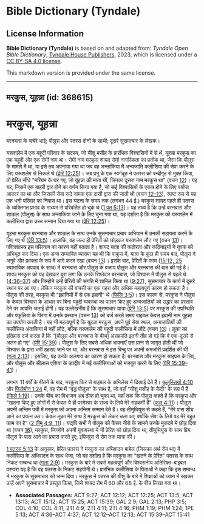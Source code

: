 # Bible Dictionary (Tyndale)

## License Information

**Bible Dictionary (Tyndale)** is based on and adapted from: _Tyndale Open Bible Dictionary_, [Tyndale House Publishers](https://tyndaleopenresources.com/), 2023, which is licensed under a [CC BY-SA 4.0 license](https://creativecommons.org/licenses/by-sa/4.0/legalcode.en).

This markdown version is provided under the same license.



--------------------------------

## मरकुस, यूहन्ना (id: 368615)

मरकुस, यूहन्ना
==============

बरनबास के चचेरे भाई; पौलुस और पतरस दोनों के साथी; दूसरे सुसमाचार के लेखक।

यरूशलेम में एक यहूदी परिवार के सदस्य, जो यीशु मसीह के प्रारंभिक विश्वासियों में से थे, यूहन्ना मरकुस का एक यहूदी और एक रोमी नाम था। रोमी नाम मरकुस शायद रोमी नागरिकता का प्रतीक था, जैसा कि पौलुस के मामले में था, या इसे तब अपनाया गया था जब वह अन्ताकिया में अन्यजाति कलीसिया की सेवा करने के लिए यरूशलेम से निकले थे ([प्रेरि 12:25](https://ref.ly/Acts12:25))। जब प्रभु के एक स्वर्गदूत ने पतरस को बन्दीगृह से मुक्त किया, तो प्रेरित सीधे "मरियम के घर गए, जो यूहन्ना की माता थीं, जिनका दूसरा नाम मरकुस था" (वचन [12](https://ref.ly/Acts12:12))। यह घर, जिसमें एक बाहरी द्वार होने का वर्णन किया गया है, जो कई विश्वासियों के एकत्र होने के लिए पर्याप्त आकार का था और जिसकी सेवा रूदे नामक एक दासी द्वारा की जाती थी (वचन [12–13](https://ref.ly/Acts12:12-Acts12:13)), स्पष्ट रूप से यह एक धनी परिवार का निवास था। इस घटना के समय तक (लगभग 44 ई.) मरकुस शायद पहले ही पतरस के व्यक्तिगत प्रभाव के माध्यम से परिवर्तित हो चुके थे ([1 पत 5:13](https://ref.ly/1Pet5:13))। यह तथ्य है कि उन्हें बरनबास और शाऊल (पौलुस) के साथ अन्ताकिया जाने के लिए चुना गया था, यह दर्शाता है कि मरकुस को यरूशलेम में कलीसिया द्वारा उच्च सम्मान दिया गया था ([प्रेरि 12:25](https://ref.ly/Acts12:25))।

यूहन्ना मरकुस बरनबास और शाऊल के साथ उनके सुसमाचार प्रचार अभियान में उनकी सहायता करने के लिए गए थें ([प्रेरि 13:5](https://ref.ly/Acts13:5))। हालांकि, वह जल्द ही प्रेरितों को छोड़कर यरूशलेम लौट गए (वचन [13](https://ref.ly/Acts13:13))। पवित्रशास्त्र इस परित्याग का कारण नहीं बताता है। शायद यात्रा की कठोरता और कठिनाइयों ने युवक को अभिभूत कर दिया। एक अन्य सम्भावित व्याख्या यह थी कि पाफुस में, यात्रा के कुछ ही समय बाद, पौलुस ने अगुवे और प्रवक्ता के रूप में आगे कदम रखा (वचन [13](https://ref.ly/Acts13:13))। इसके बाद, प्रेरितों के काम ([15:12, 25](https://ref.ly/Acts15:12,Acts15:25) स्वाभाविक अपवाद के साथ) में बरनबास और पौलुस के बजाय पौलुस और बरनबास की बात की गई है। शायद मरकुस को यह देखकर बुरा लगा कि उनके रिश्तेदार बरनबास, जो विश्वास में पौलुस से पहले थे ([4:36–37](https://ref.ly/Acts4:36-Acts4:37)) और जिन्होंने उन्हें प्रेरितों की संगति में शामिल किया था ([9:27](https://ref.ly/Acts9:27)), सुसमाचार के कार्य में दूसरे स्थान पर आ गए। लेकिन मरकुस की वापसी का एक गहरा और अधिक महत्वपूर्ण कारण हो सकता है। पौलुस की तरह, मरकुस भी "इब्रानियों में से एक इब्रानी" थे ([फिलि 3:5](https://ref.ly/Phil3:5))। इस कारण से, मरकुस ने पौलुस के केवल विश्वास के आधार पर बिना यहूदी व्यवस्था का पालन किए हुए अन्यजातियों को उद्धार का प्रस्ताव देने पर आपत्ति जताई होगी। यह उल्लेखनीय है कि सुसमाचार यात्रा ([प्रेरि 13:5](https://ref.ly/Acts13:5)) पर मरकुस की उपस्थिति और पंफूलिया के पिरगा में उनके प्रस्थान (वचन [13](https://ref.ly/Acts13:13)) को दर्ज करते समय बाइबल केवल इब्रानी नाम यूहन्ना का उपयोग करती है। यह भी महत्वपूर्ण है कि यूहन्ना मरकुस, अपने पूर्व सेवा स्थल, अन्यजातियों की कलीसिया अंताकिया में नहीं लौटे, बल्कि यरूशलेम की यहूदी कलीसिया में लौटे (वचन [13](https://ref.ly/Acts13:13))। लूका का इतिहास दर्ज करता है कि “\[पौलुस और बरनबास के बीच] असहमति इतनी तीव्र हो गई कि वे एक\-दूसरे से अलग हो गए” ([प्रेरि 15:39](https://ref.ly/Acts15:39))। पौलुस के लिए सबसे अधिक भावनाएँ उस प्रश्न से जागृत होती थीं जो विश्वास के द्वारा धर्मी ठहराए जाने पर था, और बरनबास ने इस बिन्दु पर अपनी कमजोरी प्रदर्शित की थी ([गला 2:13](https://ref.ly/Gal2:13))। इसलिए, यह उनके अलगाव का कारण हो सकता है: बरनबास और मरकुस साइप्रस के लिए, और पौलुस और सीलास एशिया के उपद्वीप में नई कलीसियाओं को मजबूत करने के लिए ([प्रेरि 15:39–41](https://ref.ly/Acts15:39-Acts15:41))।

लगभग 11 वर्षों के बीतने के बाद, मरकुस फिर से बाइबल के अभिलेख में दिखाई देते हैं। [कुलुस्सियों 4:10](https://ref.ly/Col4:10) और [फिलेमोन 1:24](https://ref.ly/Phlm1:24) में, वह रोम में “वृद्ध पौलुस” के साथ है, जो वहाँ “यीशु मसीह के कैदी” के रूप में हैं ([फिले 1:19](https://ref.ly/Phlm1:19))। उनके बीच का विभाजन अब ठीक हो चुका था, यहाँ तक कि पौलुस कहते हैं कि मरकुस और “खतना किए हुए लोगों में से केवल ये ही परमेश्वर के राज्य के लिये मेरे सहकर्मी हैं” ([कुलु 4:11](https://ref.ly/Col4:11))। पौलुस अपनी अन्तिम पत्री में मरकुस को अपना अन्तिम सम्मान देते हैं। वह तीमुथियुस से कहते हैं, “मेरे पास शीघ्र आने का प्रयत्न कर। केवल लूका मेरे साथ है मरकुस को लेकर चला आ; क्योंकि सेवा के लिये वह मेरे बहुत काम का है” ([2 तीमु 4:9, 11](https://ref.ly/2Tim4:9,2Tim4:11))। यद्यपि सभी ने पौलुस को कैसर नीरो के सामने उनके मुकदमे में छोड़ दिया था (वचन [16](https://ref.ly/2Tim4:16)), मरकुस, जिन्होंने अपनी युवावस्था में भी प्रेरित को छोड़ दिया था, तीमुथियुस के साथ प्रिय पौलुस के पास आने का प्रयास करते हुए, इफिसुस से रोम तक यात्रा की।

[1 पतरस 5:13](https://ref.ly/1Pet5:13) के अनुसार, प्रेरित पतरस ने मरकुस का अभिवादन बाबेल (जिसका अर्थ रोम था) में कलीसिया के अभिवादन के साथ भेजा, जो यह दर्शाता है कि मरकुस का "खतने के प्रेरित" पतरस के साथ निकट सम्बन्ध था ([गला 2:9](https://ref.ly/Gal2:9))। मरकुस के बारे में सबसे महत्वपूर्ण और विश्वसनीय अतिरिक्त\-बाइबल परम्परा यह है कि वह पतरस के निकट सहयोगी थे। प्रारंभिक कलीसिया के पिताओं ने कहा कि इस सम्बन्ध ने मरकुस के सुसमाचार को जन्म दिया। मरकुस ने पतरस की यीशु के बारे में शिक्षाओं को ध्यान में रखकर उन्हें अपने सुसमाचार में प्रस्तुत किया, जिसे शायद रोम में 60 और 68 ई. के बीच लिखा गया था।

* **Associated Passages:** ACT 9:27; ACT 12:12; ACT 12:25; ACT 13:5; ACT 13:13; ACT 15:12; ACT 15:25; ACT 15:39; GAL 2:9; GAL 2:13; PHP 3:5; COL 4:10; COL 4:11; 2TI 4:9; 2TI 4:11; 2TI 4:16; PHM 1:19; PHM 1:24; 1PE 5:13; ACT 4:36–ACT 4:37; ACT 12:12–ACT 12:13; ACT 15:39–ACT 15:41

